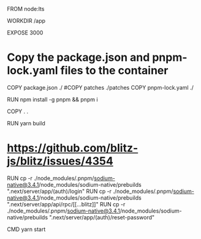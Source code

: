 FROM node:lts

WORKDIR /app

EXPOSE 3000

# Copy the package.json and pnpm-lock.yaml files to the container
COPY package.json ./
#COPY patches ./patches
COPY pnpm-lock.yaml ./

RUN npm install -g pnpm && pnpm i

COPY . .

RUN yarn build

# https://github.com/blitz-js/blitz/issues/4354
RUN cp -r ./node_modules/.pnpm/sodium-native@3.4.1/node_modules/sodium-native/prebuilds ".next/server/app/(auth)/login"
RUN cp -r ./node_modules/.pnpm/sodium-native@3.4.1/node_modules/sodium-native/prebuilds ".next/server/app/api/rpc/[[...blitz]]"
RUN cp -r ./node_modules/.pnpm/sodium-native@3.4.1/node_modules/sodium-native/prebuilds ".next/server/app/(auth)/reset-password"

CMD yarn start